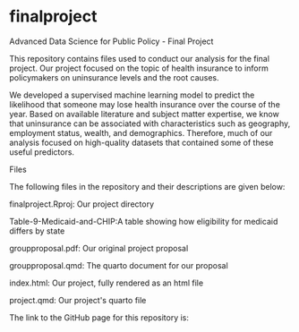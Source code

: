 # finalproject
Advanced Data Science for Public Policy - Final Project

This repository contains files used to conduct our analysis for the final project. Our project focused on the topic of health insurance to inform policymakers on uninsurance levels and the root causes. 

We developed a supervised machine learning model to predict the likelihood that someone may lose health insurance over the course of the year. Based on available literature and subject matter expertise, we know that uninsurance can be associated with characteristics such as geography, employment status, wealth, and demographics. Therefore, much of our analysis focused on high-quality datasets that contained some of these useful predictors.

Files

The following files in the repository and their descriptions are given below:

finalproject.Rproj: Our project directory

Table-9-Medicaid-and-CHIP:A table showing how eligibility for medicaid differs by state

groupproposal.pdf: Our original project proposal

groupproposal.qmd: The quarto document for our proposal

index.html: Our project, fully rendered as an html file

project.qmd: Our project's quarto file

The link to the GitHub page for this repository is: 


